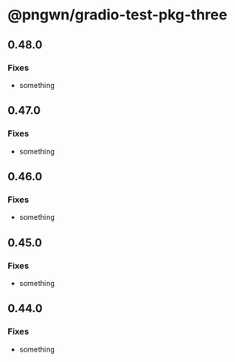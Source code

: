 # @pngwn/gradio-test-pkg-three

## 0.48.0

### Fixes

- something

## 0.47.0

### Fixes

- something

## 0.46.0

### Fixes

- something

## 0.45.0

### Fixes

- something

## 0.44.0

### Fixes

- something